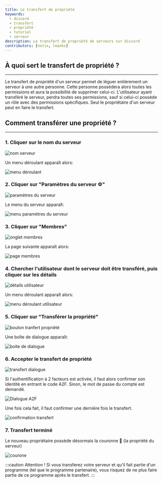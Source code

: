 ```yaml
---
title: Le transfert de propriété
keywords:
  - discord
  - transfert
  - propriété
  - tutoriel
  - serveur
description: Le transfert de propriété de serveurs sur discord
contributors: [notix, leanks]
---
```


## À quoi sert le transfert de propriété ?
*********************
Le transfert de propriété d'un serveur permet de léguer entièrement un serveur à une autre personne. Cette personne possédera alors toutes les permissions et aura la possibilité de supprimer celui-ci. L'utilisateur ayant transféré le serveur, perdra toutes ses permissions, sauf si celui-ci possède un rôle avec des permissions spécifiques. Seul le propriétaire d'un serveur peut en faire le transfert.

## Comment transférer une propriété ?
*********************
### 1. **Cliquer sur le nom du serveur**

![nom serveur](https://i.dfr.gg/chV.png)

Un menu déroulant apparaît alors:

![menu déroulant](https://i.dfr.gg/MBR.png)



### 2. **Cliquer sur "Paramètres du serveur ⚙"**

![paramètres du serveur](https://i.dfr.gg/3Gz.png)

Le menu du serveur apparaît:

![menu paramètres du serveur](https://i.dfr.gg/8rC.png)



### 3. **Cliquer sur "Membres"**

![onglet membres](https://i.dfr.gg/215.png)

La page suivante apparaît alors:

![page membres](https://i.dfr.gg/a64.png)



### 4. **Chercher l'utilisateur dont le serveur doit être transféré, puis cliquer sur les détails**

![détails utilisateur](https://i.dfr.gg/bQC.png)

Un menu déroulant apparaît alors:

![menu déroulant utilisateur](https://i.dfr.gg/CdI.png)



### 5. **Cliquer sur "Transférer la propriété"**

![bouton tranfert propriété](https://i.dfr.gg/OxX.png)

Une boîte de dialogue apparaît:

![boite de dialogue](https://i.dfr.gg/Phx.png)



### 6. **Accepter le transfert de propriété**

![transfert dialogue](https://i.dfr.gg/WlD.gif)

Si l'authentification à 2 facteurs est activée, il faut alors confirmer son identité en entrant le code A2F. Sinon, le mot de passe du compte est demandé.

![Dialogue A2F](https://i.dfr.gg/goY.png)

Une fois cela fait, il faut confirmer une dernière fois le transfert.

![confirmation transfert](https://i.dfr.gg/NSb.png)



### 7. **Transfert terminé**
Le nouveau propriétaire possède désormais la couronne 👑 (la propriété du serveur)

![courone](https://i.dfr.gg/DEd.png)



:::caution Attention !
Si vous transferez votre serveur et qu'il fait partie d'un programme (tel que le programme partenaire), vous risquez de ne plus faire partie de ce programme après le transfert. 
:::
